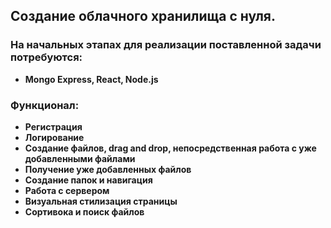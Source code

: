 ## Создание облачного хранилища с нуля.

### На начальных этапах для реализации поставленной задачи потребуются:

- **Mongo Express, React, Node.js**

### Функционал:

- **Регистрация**
- **Логирование**
- **Создание файлов, drag and drop, непосредственная работа с уже добавленными файлами**
- **Получение уже добавленных файлов**
- **Создание папок и навигация**
- **Работа с сервером**
- **Визуальная стилизация страницы**
- **Сортивока и поиск файлов**
